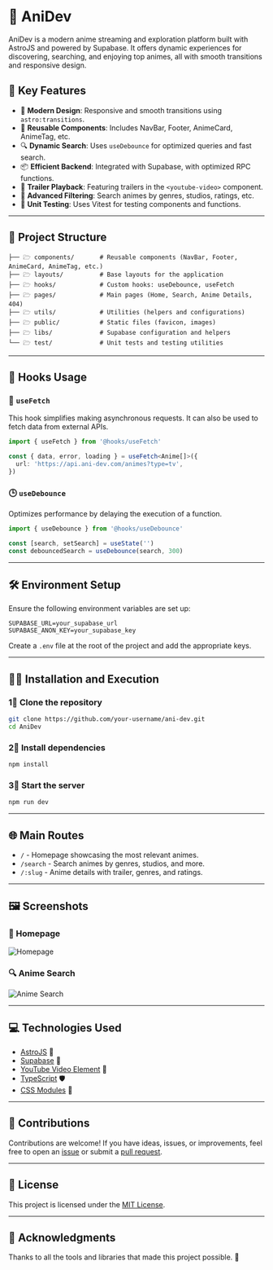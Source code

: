 # 🌸 AniDev

AniDev is a modern anime streaming and exploration platform built with AstroJS and powered by Supabase. It offers dynamic experiences for discovering, searching, and enjoying top animes, all with smooth transitions and responsive design.

## 🚀 Key Features

- 🎨 **Modern Design**: Responsive and smooth transitions using `astro:transitions`.
- 🧬 **Reusable Components**: Includes NavBar, Footer, AnimeCard, AnimeTag, etc.
- 🔍 **Dynamic Search**: Uses `useDebounce` for optimized queries and fast search.
- 📦 **Efficient Backend**: Integrated with Supabase, with optimized RPC functions.
- 🎥 **Trailer Playback**: Featuring trailers in the `<youtube-video>` component.
- 🌟 **Advanced Filtering**: Search animes by genres, studios, ratings, etc.
- 📄 **Unit Testing**: Uses Vitest for testing components and functions.

---

## 📂 Project Structure

```plaintext
├── 🗁 components/       # Reusable components (NavBar, Footer, AnimeCard, AnimeTag, etc.)
├── 🗁 layouts/          # Base layouts for the application
├── 🗁 hooks/            # Custom hooks: useDebounce, useFetch
├── 🗁 pages/            # Main pages (Home, Search, Anime Details, 404)
├── 🗁 utils/            # Utilities (helpers and configurations)
├── 🗁 public/           # Static files (favicon, images)
├── 🗁 libs/             # Supabase configuration and helpers
└── 🗁 test/             # Unit tests and testing utilities
```

---

## 📄 Hooks Usage

### 🔄 `useFetch`

This hook simplifies making asynchronous requests. It can also be used to fetch data from external APIs.

```typescript
import { useFetch } from '@hooks/useFetch'

const { data, error, loading } = useFetch<Anime[]>({
  url: 'https://api.ani-dev.com/animes?type=tv',
})
```

### 🕒 `useDebounce`

Optimizes performance by delaying the execution of a function.

```typescript
import { useDebounce } from '@hooks/useDebounce'

const [search, setSearch] = useState('')
const debouncedSearch = useDebounce(search, 300)
```

---

## 🛠️ Environment Setup

Ensure the following environment variables are set up:

```plaintext
SUPABASE_URL=your_supabase_url
SUPABASE_ANON_KEY=your_supabase_key
```

Create a `.env` file at the root of the project and add the appropriate keys.

---

## 👨‍💻 Installation and Execution

### 1⃣ Clone the repository

```bash
git clone https://github.com/your-username/ani-dev.git
cd AniDev
```

### 2⃣ Install dependencies

```bash
npm install
```

### 3⃣ Start the server

```bash
npm run dev
```

---

## 🌐 Main Routes

- `/` - Homepage showcasing the most relevant animes.
- `/search` - Search animes by genres, studios, and more.
- `/:slug` - Anime details with trailer, genres, and ratings.

---

## 🖼️ Screenshots

### 🌟 Homepage

![Homepage](https://via.placeholder.com/800x400?text=Homepage)

### 🔍 Anime Search

![Anime Search](https://via.placeholder.com/800x400?text=Anime+Search)

---

## 💻 Technologies Used

- [AstroJS](https://astro.build/) 🌟
- [Supabase](https://supabase.com/) 🐘
- [YouTube Video Element](https://github.com/justinribeiro/youtube-video-element) 🎥
- [TypeScript](https://www.typescriptlang.org/) 🛡️
- [CSS Modules](https://github.com/css-modules/css-modules) 🎨

---

## 🤝 Contributions

Contributions are welcome! If you have ideas, issues, or improvements, feel free to open an [issue](https://github.com/your-username/ani-dev/issues) or submit a [pull request](https://github.com/your-username/ani-dev/pulls).

---

## 📜 License

This project is licensed under the [MIT License](LICENSE).

---

## 🙌 Acknowledgments

Thanks to all the tools and libraries that made this project possible. 💖
